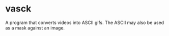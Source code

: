# vasck
A program that converts videos into ASCII gifs. The ASCII may also be used as a mask against an image.
